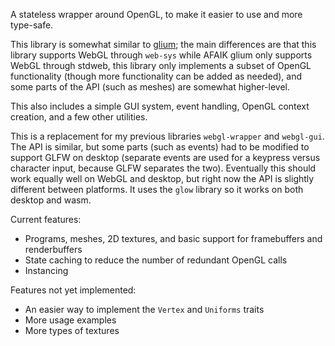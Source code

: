 A stateless wrapper around OpenGL, to make it easier to use and more type-safe.

This library is somewhat similar to [glium](https://github.com/glium/glium); the main differences are that this library supports WebGL through `web-sys` while AFAIK glium only supports WebGL through stdweb, this library only implements a subset of OpenGL functionality (though more functionality can be added as needed), and some parts of the API (such as meshes) are somewhat higher-level.

This also includes a simple GUI system, event handling, OpenGL context creation, and a few other utilities.

This is a replacement for my previous libraries `webgl-wrapper` and `webgl-gui`. The API is similar, but some parts (such as events) had to be modified to support GLFW on desktop (separate events are used for a keypress versus character input, because GLFW separates the two). Eventually this should work equally well on WebGL and desktop, but right now the API is slightly different between platforms. It uses the `glow` library so it works on both desktop and wasm.

Current features:

* Programs, meshes, 2D textures, and basic support for framebuffers and renderbuffers
* State caching to reduce the number of redundant OpenGL calls
* Instancing

Features not yet implemented:

* An easier way to implement the `Vertex` and `Uniforms` traits
* More usage examples
* More types of textures
